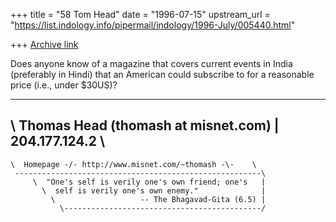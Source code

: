 +++
title = "58 Tom Head"
date = "1996-07-15"
upstream_url = "https://list.indology.info/pipermail/indology/1996-July/005440.html"

+++
[Archive link](https://list.indology.info/pipermail/indology/1996-July/005440.html)

Does anyone know of a magazine that covers current events in India 
(preferably in Hindi) that an American could subscribe to for a 
reasonable price (i.e., under $30US)?  

 ------------------------------------------------------
  \  Thomas Head (thomash at misnet.com) | 204.177.124.2  \
   ------------------------------------------------------
    \  Homepage -/- http://www.misnet.com/~thomash -\-    \
     -------------------------------------------------------\
         \  "One's self is verily one's own friend; one's   |
           \  self is verily one's own enemy."              |       
             \                   -- The Bhagavad-Gita (6.5) | 
               \--------------------------------------------/





